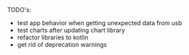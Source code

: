 TODO's:
- test app behavior when getting unexpected data from usb 
- test charts after updating chart library
- refactor libraries to kotlin
- get rid of deprecation warnings